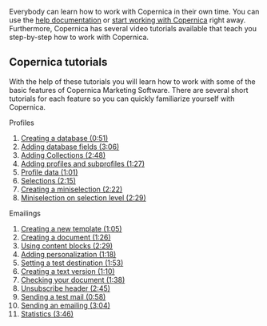 Everybody can learn how to work with Copernica in their own time. You
can use the [help
documentation](https://www.copernica.com/en/support/help-documentation "Copernica help documentation")
or [start working with
Copernica](https://www.copernica.com/en/articles/features) right away.
Furthermore, Copernica has several video tutorials available that teach
you step-by-step how to work with Copernica.

Copernica tutorials
-------------------

With the help of these tutorials you will learn how to work with some of
the basic features of Copernica Marketing Software. There are several
short tutorials for each feature so you can quickly familiarize yourself
with Copernica.

Profiles

1.  [Creating a database (0:51)](./profiles-creating-a-database.md)
2.  [Adding database fields (3:06)](./profiles-adding-database-fields.md)
3.  [Adding Collections (2:48)](./profiles-adding-collections.md)
4.  [Adding profiles and subprofiles (1:27)](./profiles-adding-profiles-and-subprofiles.md)
5.  [Profile data (1:01)](./profiles-profile-data.md)
6.  [Selections (2:15)](./profiles-selections.md)
7.  [Creating a miniselection (2:22)](./profiles-creating-a-miniselection.md)
8.  [Miniselection on selection level (2:29)](./profiles-miniselection-on-selection-level.md)

Emailings

1.  [Creating a new template (1:05)](./emailings-creating-a-new-template.md)
2.  [Creating a document (1:26)](./emailings-creating-a-document.md)
3.  [Using content blocks (2:29)](./emailings-using-content-blocks.md)
4.  [Adding personalization (1:18)](./emailings-adding-personalization.md)
5.  [Setting a test destination (1:53)](./emailings-setting-a-test-destination.md)
6.  [Creating a text version (1:10)](./emailings-creating-a-text-version.md)
7.  [Checking your document (1:38)](./emailings-checking-your-document.md)
8.  [Unsubscribe header (2:45)](./emailings-unsubscribe-header.md)
9.  [Sending a test mail (0:58)](./emailings-sending-a-test-mail.md)
10. [Sending an emailing (3:04)](./emailings-sending-an-emailing.md)
11. [Statistics (3:46)](./emailings-statistics.md)

